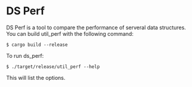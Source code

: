 # DS Perf

DS Perf is a tool to compare the performance of serveral data structures. You can build util_perf with the following command:

```text
$ cargo build --release
```

To run ds_perf:

```text
$ ./target/release/util_perf --help
```

This will list the options.

